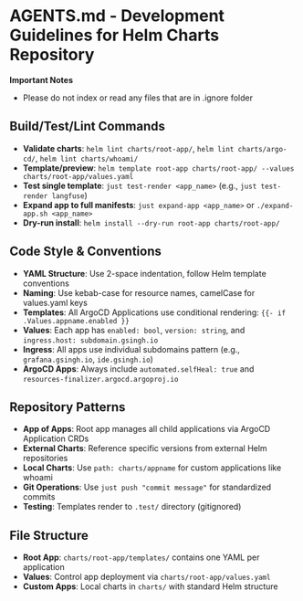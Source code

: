 # AGENTS.md - Development Guidelines for Helm Charts Repository

**Important Notes**

- Please do not index or read any files that are in .ignore folder

## Build/Test/Lint Commands

- **Validate charts**: `helm lint charts/root-app/`, `helm lint charts/argo-cd/`, `helm lint charts/whoami/`
- **Template/preview**: `helm template root-app charts/root-app/ --values charts/root-app/values.yaml`
- **Test single template**: `just test-render <app_name>` (e.g., `just test-render langfuse`)
- **Expand app to full manifests**: `just expand-app <app_name>` or `./expand-app.sh <app_name>`
- **Dry-run install**: `helm install --dry-run root-app charts/root-app/`

## Code Style & Conventions

- **YAML Structure**: Use 2-space indentation, follow Helm template conventions
- **Naming**: Use kebab-case for resource names, camelCase for values.yaml keys
- **Templates**: All ArgoCD Applications use conditional rendering: `{{- if .Values.appname.enabled }}`
- **Values**: Each app has `enabled: bool`, `version: string`, and `ingress.host: subdomain.gsingh.io`
- **Ingress**: All apps use individual subdomains pattern (e.g., `grafana.gsingh.io`, `ide.gsingh.io`)
- **ArgoCD Apps**: Always include `automated.selfHeal: true` and `resources-finalizer.argocd.argoproj.io`

## Repository Patterns

- **App of Apps**: Root app manages all child applications via ArgoCD Application CRDs
- **External Charts**: Reference specific versions from external Helm repositories
- **Local Charts**: Use `path: charts/appname` for custom applications like whoami
- **Git Operations**: Use `just push "commit message"` for standardized commits
- **Testing**: Templates render to `.test/` directory (gitignored)

## File Structure

- **Root App**: `charts/root-app/templates/` contains one YAML per application
- **Values**: Control app deployment via `charts/root-app/values.yaml`
- **Custom Apps**: Local charts in `charts/` with standard Helm structure
